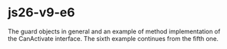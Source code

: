 # js26-v9-e6
The guard objects in general and an example of method implementation of the CanActivate interface.
The sixth example continues from the fifth one.
